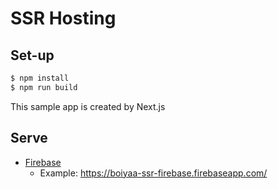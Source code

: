 # SSR Hosting

## Set-up

```sh
$ npm install
$ npm run build
```

This sample app is created by Next.js

## Serve

* [Firebase](use-firebase.md)
  * Example: https://boiyaa-ssr-firebase.firebaseapp.com/
